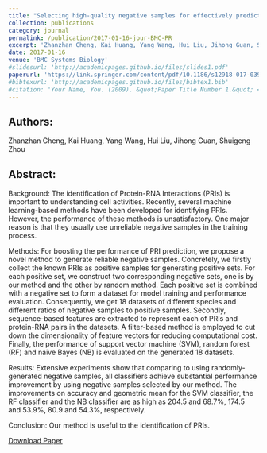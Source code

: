 ```yaml
---
title: "Selecting high-quality negative samples for effectively predicting protein-RNA interactions"
collection: publications
category: journal
permalink: /publication/2017-01-16-jour-BMC-PR
excerpt: 'Zhanzhan Cheng, Kai Huang, Yang Wang, Hui Liu, Jihong Guan, Shuigeng Zhou'
date: 2017-01-16
venue: 'BMC Systems Biology'
#slidesurl: 'http://academicpages.github.io/files/slides1.pdf'
paperurl: 'https://link.springer.com/content/pdf/10.1186/s12918-017-0390-8.pdf'
#bibtexurl: 'http://academicpages.github.io/files/bibtex1.bib'
#citation: 'Your Name, You. (2009). &quot;Paper Title Number 1.&quot; <i>Journal 1</i>. 1(1).'
---
```

Authors:
------
Zhanzhan Cheng, Kai Huang, Yang Wang, Hui Liu, Jihong Guan, Shuigeng Zhou

Abstract:
------
 Background: The identification of Protein-RNA Interactions (PRIs) is important to understanding cell activities.
 Recently, several machine learning-based methods have been developed for identifying PRIs. However, the
 performance of these methods is unsatisfactory. One major reason is that they usually use unreliable negative
 samples in the training process.

 Methods: For boosting the performance of PRI prediction, we propose a novel method to generate reliable negative
 samples. Concretely, we firstly collect the known PRIs as positive samples for generating positive sets. For each
 positive set, we construct two corresponding negative sets, one is by our method and the other by random method.
 Each positive set is combined with a negative set to form a dataset for model training and performance evaluation.
 Consequently, we get 18 datasets of different species and different ratios of negative samples to positive samples.
 Secondly, sequence-based features are extracted to represent each of PRIs and protein-RNA pairs in the datasets. A
 filter-based method is employed to cut down the dimensionality of feature vectors for reducing computational cost.
 Finally, the performance of support vector machine (SVM), random forest (RF) and naive Bayes (NB) is evaluated on the
 generated 18 datasets.

 Results: Extensive experiments show that comparing to using randomly-generated negative samples, all classifiers
 achieve substantial performance improvement by using negative samples selected by our method. The
 improvements on accuracy and geometric mean for the SVM classifier, the RF classifier and the NB classifier are as
 high as 204.5 and 68.7%, 174.5 and 53.9%, 80.9 and 54.3%, respectively.
 
 Conclusion: Our method is useful to the identification of PRIs.

[Download Paper](https://link.springer.com/content/pdf/10.1186/s12918-017-0390-8.pdf)